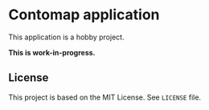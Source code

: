 # Contomap application 

This application is a hobby project.

**This is work-in-progress.**


## License

This project is based on the MIT License. See `LICENSE` file.
